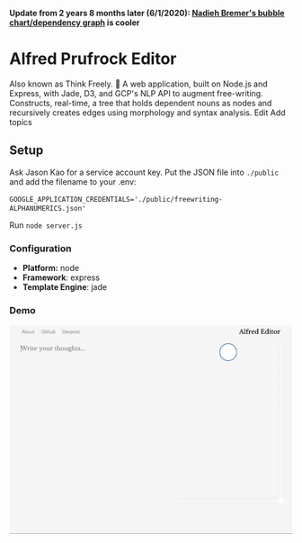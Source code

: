 **Update from 2 years 8 months later (6/1/2020): [Nadieh Bremer's bubble chart/dependency graph](https://whydocatsanddogs.com/cats) is cooler**

# Alfred Prufrock Editor  

Also known as Think Freely. 🌳 A web application, built on Node.js and Express, with Jade, D3, and GCP's NLP API to augment free-writing. Constructs, real-time, a tree that holds dependent nouns as nodes and recursively creates edges using morphology and syntax analysis. Edit
Add topics

## Setup
Ask Jason Kao for a service account key. Put the JSON file into `./public` and add the filename to your .env:
```
GOOGLE_APPLICATION_CREDENTIALS='./public/freewriting-ALPHANUMERICS.json'
```
Run `node server.js`

### Configuration
- **Platform:** node
- **Framework**: express
- **Template Engine**: jade

### Demo
<img src="demo.gif"/>
